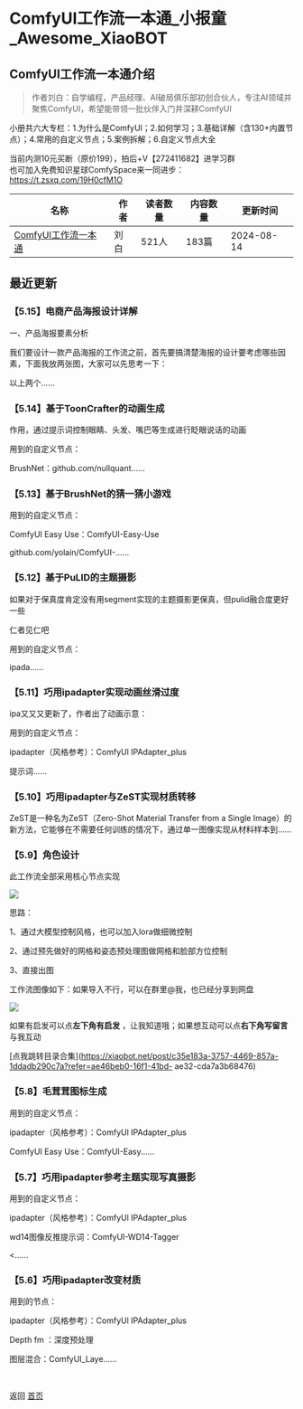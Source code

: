 # ComfyUI工作流一本通_小报童_Awesome_XiaoBOT

## ComfyUI工作流一本通介绍
> 作者刘白：自学编程，产品经理、AI破局俱乐部初创合伙人，专注AI领域并聚焦ComfyUI，希望能带领一批伙伴入门并深耕ComfyUI    
    
小册共六大专栏：1.为什么是ComfyUI；2.如何学习；3.基础详解（含130+内置节点）；4.常用的自定义节点；5.案例拆解；6.自定义节点大全    
    
当前内测10元买断（原价199），拍后+V【272411682】进学习群    
也可加入免费知识星球ComfySpace来一同进步：https://t.zsxq.com/19H0cfM1O  
  


|名称|作者|读者数量|内容数量|更新时间|
|---|---|---|---|---|
|[ComfyUI工作流一本通](https://xiaobot.net/p/comfy?refer=9c3f1c95-a052-465a-9902-f6d75080262a)|刘白|521人|183篇|2024-08-14|

## 最近更新
### 【5.15】电商产品海报设计详解

一、产品海报要素分析

我们要设计一款产品海报的工作流之前，首先要搞清楚海报的设计要考虑哪些因素，下面我放两张图，大家可以先思考一下：

以上两个......

### 【5.14】基于ToonCrafter的动画生成

作用，通过提示词控制眼睛、头发、嘴巴等生成进行眨眼说话的动画

用到的自定义节点：

BrushNet：github.com/nullquant......

### 【5.13】基于BrushNet的猜一猜小游戏

用到的自定义节点：

ComfyUI Easy Use：ComfyUI-Easy-Use

github.com/yolain/ComfyUI-......

### 【5.12】基于PuLID的主题摄影

如果对于保真度肯定没有用segment实现的主题摄影更保真，但pulid融合度更好一些

仁者见仁吧

用到的自定义节点：

ipada......

### 【5.11】巧用ipadapter实现动画丝滑过度

ipa又又又更新了，作者出了动画示意：

用到的自定义节点：

ipadapter（风格参考）：ComfyUl IPAdapter_plus

提示词......

### 【5.10】巧用ipadapter与ZeST实现材质转移

ZeST是一种名为ZeST（Zero-Shot Material Transfer from a Single
Image）的新方法，它能够在不需要任何训练的情况下，通过单一图像实现从材料样本到......

### 【5.9】角色设计

此工作流全部采用核心节点实现

![](https://static.xiaobot.net/file/2024-04-27/360735/086b4e1bd814e6168a8bd4d02c19a91a.png)

思路：

1、通过大模型控制风格，也可以加入lora做细微控制

2、通过预先做好的网格和姿态预处理图做网格和脸部方位控制

3、直接出图

工作流图像如下：如果导入不行，可以在群里@我，也已经分享到网盘

![](https://static.xiaobot.net/file/2024-04-27/360735/12f601aaf93f9e657e6bff0c8b8f527d.png)

如果有启发可以点**左下角有启发** ，让我知道哦；如果想互动可以点**右下角写留言** 与我互动

[点我跳转目录合集](https://xiaobot.net/post/c35e183a-3757-4469-857a-1ddadb290c7a?refer=ae46beb0-16f1-41bd-
ae32-cda7a3b68476)

### 【5.8】毛茸茸图标生成

用到的自定义节点：

ipadapter（风格参考）：ComfyUl IPAdapter_plus

ComfyUI Easy Use：ComfyUI-Easy......

### 【5.7】巧用ipadapter参考主题实现写真摄影

用到的自定义节点：

ipadapter（风格参考）：ComfyUl IPAdapter_plus

wd14图像反推提示词：ComfyUI-WD14-Tagger

<......

### 【5.6】巧用ipadapter改变材质

用到的节点：

ipadapter（风格参考）：ComfyUl IPAdapter_plus

Depth fm ：深度预处理

图层混合：ComfyUI_Laye......


<a href="https://github.com/Reno9527/awesome-xiaobot" style="color: white; text-decoration: none;">awesome-xiaobot</a>

返回 [首页](../README.md)
